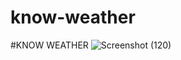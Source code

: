 # know-weather
#KNOW WEATHER
![Screenshot (120)](https://user-images.githubusercontent.com/98227153/161429457-382180ff-c3a4-4833-8e1d-4cbfa34a8c8d.png)
